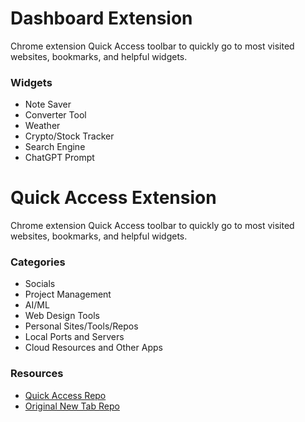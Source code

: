 # Dashboard Extension
Chrome extension Quick Access toolbar to quickly go to most visited websites, bookmarks, and helpful widgets.

### Widgets
- Note Saver
- Converter Tool
- Weather
- Crypto/Stock Tracker
- Search Engine
- ChatGPT Prompt

# Quick Access Extension
Chrome extension Quick Access toolbar to quickly go to most visited websites, bookmarks, and helpful widgets.

### Categories
- Socials
- Project Management
- AI/ML
- Web Design Tools
- Personal Sites/Tools/Repos
- Local Ports and Servers
- Cloud Resources and Other Apps

### Resources
- [Quick Access Repo](https://github.com/mrmendoza171/extension-quick-access)
- [Original New Tab Repo](https://github.com/manshu/reactjs-chrome-extension)
